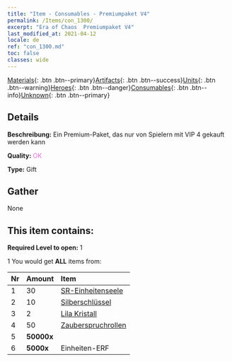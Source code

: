 ```yaml
---
title: "Item - Consumables - Premiumpaket V4"
permalink: /Items/con_1300/
excerpt: "Era of Chaos  Premiumpaket V4"
last_modified_at: 2021-04-12
locale: de
ref: "con_1300.md"
toc: false
classes: wide
---
```

 [Materials](/de/Items/){: .btn .btn--primary}[Artifacts](/de/Items/Artifacts/){: .btn .btn--success}[Units](/de/Items/Units/){: .btn .btn--warning}[Heroes](/de/Items/Heroes/){: .btn .btn--danger}[Consumables](/de/Items/Consumables/){: .btn .btn--info}[Unknown](/de/Items/Unknown/){: .btn .btn--primary}

## Details
 **Beschreibung:** Ein Premium-Paket, das nur von Spielern mit VIP 4 gekauft werden kann

 **Quality:** <span style="color: #DA70D6">OK</span>

 **Type:** Gift

## Gather

  None

## This item contains:

 **Required Level to open:** 1

 1 You would get **ALL** items  from:

  | Nr | Amount |     Item    |
  |:---|:-------|:------------|
  | 1 | 30 | [SR-Einheitenseele](/de/Items/con_534/) | 
  | 2 | 10 | [Silberschlüssel](/de/Items/con_693/) | 
  | 3 | 2 | [Lila Kristall](/de/Items/con_720/) | 
  | 4 | 50 | [Zauberspruchrollen](/de/Items/con_694/) | 
  | 5 |  **50000x** | <i class="fas fa-coins"/> |  | 
  | 6 |  **5000x** | Einheiten-ERF |  | 
